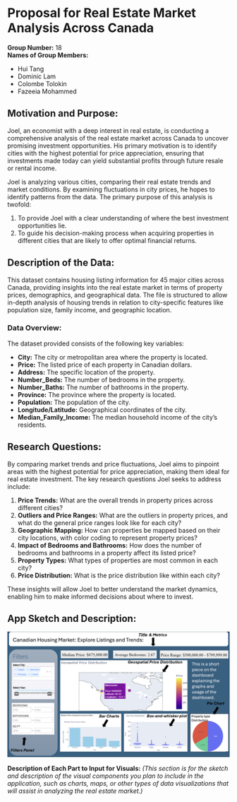 # Proposal for Real Estate Market Analysis Across Canada

**Group Number:** 18  
**Names of Group Members:**  
- Hui Tang  
- Dominic Lam  
- Colombe Tolokin  
- Fazeeia Mohammed  

## Motivation and Purpose:
Joel, an economist with a deep interest in real estate, is conducting a comprehensive analysis of the real estate market across Canada to uncover promising investment opportunities. His primary motivation is to identify cities with the highest potential for price appreciation, ensuring that investments made today can yield substantial profits through future resale or rental income.

Joel is analyzing various cities, comparing their real estate trends and market conditions. By examining fluctuations in city prices, he hopes to identify patterns from the data. The primary purpose of this analysis is twofold:
1. To provide Joel with a clear understanding of where the best investment opportunities lie.
2. To guide his decision-making process when acquiring properties in different cities that are likely to offer optimal financial returns.

## Description of the Data:

This dataset contains housing listing information for 45 major cities across Canada, providing insights into the real estate market in terms of property prices, demographics, and geographical data. The file is structured to allow in-depth analysis of housing trends in relation to city-specific features like population size, family income, and geographic location.

### Data Overview:
The dataset provided consists of the following key variables:
- **City:** The city or metropolitan area where the property is located.
- **Price:** The listed price of each property in Canadian dollars.
- **Address:** The specific location of the property.
- **Number_Beds:** The number of bedrooms in the property.
- **Number_Baths:** The number of bathrooms in the property.
- **Province:** The province where the property is located.
- **Population:** The population of the city.
- **Longitude/Latitude:** Geographical coordinates of the city.
- **Median_Family_Income:** The median household income of the city’s residents.

## Research Questions:
By comparing market trends and price fluctuations, Joel aims to pinpoint areas with the highest potential for price appreciation, making them ideal for real estate investment. The key research questions Joel seeks to address include:

1. **Price Trends:** What are the overall trends in property prices across different cities?
2. **Outliers and Price Ranges:** What are the outliers in property prices, and what do the general price ranges look like for each city?
3. **Geographic Mapping:** How can properties be mapped based on their city locations, with color coding to represent property prices?
4. **Impact of Bedrooms and Bathrooms:** How does the number of bedrooms and bathrooms in a property affect its listed price?
5. **Property Types:** What types of properties are most common in each city?
6. **Price Distribution:** What is the price distribution like within each city?

These insights will allow Joel to better understand the market dynamics, enabling him to make informed decisions about where to invest.

## App Sketch and Description:

![Real Estate Dashboard Image](../images/moq_up_Dashboard.png)

**Description of Each Part to Input for Visuals:**
*(This section is for the sketch and description of the visual components you plan to include in the application, such as charts, maps, or other types of data visualizations that will assist in analyzing the real estate market.)*

